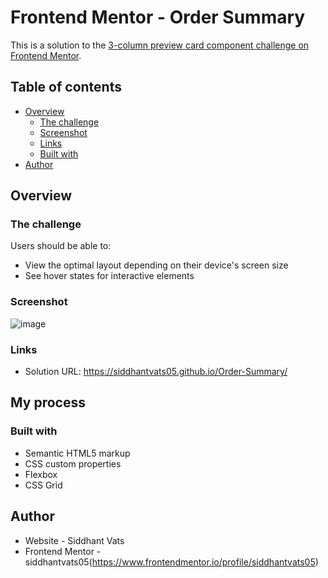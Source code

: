 # Frontend Mentor - Order Summary

This is a solution to the [3-column preview card component challenge on Frontend Mentor](https://www.frontendmentor.io/challenges/3column-preview-card-component-pH92eAR2-). 

## Table of contents

- [Overview](#overview)
  - [The challenge](#the-challenge)
  - [Screenshot](#screenshot)
  - [Links](#links)
  - [Built with](#built-with)
- [Author](#author)

## Overview

### The challenge

Users should be able to:

- View the optimal layout depending on their device's screen size
- See hover states for interactive elements

### Screenshot
![image](https://user-images.githubusercontent.com/98140422/152790282-0163506d-eccc-43e8-b779-c86c422e099f.png)


### Links

- Solution URL: https://siddhantvats05.github.io/Order-Summary/

## My process

### Built with

- Semantic HTML5 markup
- CSS custom properties
- Flexbox
- CSS Grid


## Author

- Website - Siddhant Vats
- Frontend Mentor - siddhantvats05(https://www.frontendmentor.io/profile/siddhantvats05)

